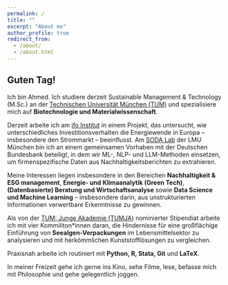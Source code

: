 ```yaml
---
permalink: /
title: ""
excerpt: "About me"
author_profile: true
redirect_from: 
  - /about/
  - /about.html
---
```

## Guten Tag!
Ich bin Ahmed. Ich studiere derzeit Sustainable Management & Technology (M.Sc.) an der [Technischen Universität München (TUM)](https://www.cs.tum.de/en/study/master/sustainable-management-technology) und spezialisiere mich auf **Biotechnologie und Materialwissenschaft**.

Derzeit arbeite ich am [ifo Institut](https://www.ifo.de/ifo-startseite) in einem Projekt, das untersucht, wie unterschiedliches Investitionsverhalten die Energiewende in Europa – insbesondere den Strommarkt – beeinflusst. Am [SODA Lab](https://www.stat.lmu.de/soda/en/) der LMU München bin ich an einem gemeinsamen Vorhaben mit der Deutschen Bundesbank beteiligt, in dem wir ML-, NLP- und LLM-Methoden einsetzen, um firmenspezifische Daten aus Nachhaltigkeitsberichten zu extrahieren.

Meine Interessen liegen insbesondere in den Bereichen **Nachhaltigkeit & ESG management**, **Energie- und Klimaanalytik (Green Tech)**, **(Datenbasierte) Beratung und Wirtschaftsanalyse** sowie **Data Science und Machine Learning** – insbesondere darin, aus unstrukturierten Informationen verwertbare Erkenntnisse zu gewinnen.

Als von der [TUM: Junge Akademie (TUMJA)](https://www.ja.tum.de/ja/projekte/class-2025/kunst/) nominierter Stipendiat arbeite ich mit vier Kommiliton\*innen daran, die Hindernisse für eine großflächige Einführung von **Seealgen-Verpackungen** im Lebensmittelsektor zu analysieren und mit herkömmlichen Kunststofflösungen zu vergleichen.

Praxisnah arbeite ich routiniert mit **Python, R, Stata, Git** und **LaTeX**.

In meiner Freizeit gehe ich gerne ins Kino, sehe Filme, lese, befasse mich mit Philosophie und gehe gelegentlich joggen.

